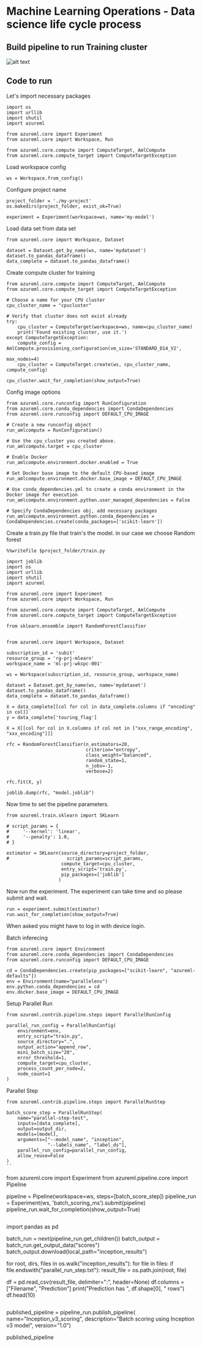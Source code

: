 # Machine Learning Operations - Data science life cycle process

## Build pipeline to run Training cluster

![alt text](https://github.com/balakreshnan/mlops/blob/master/images/mlopsflow.jpg "mlops deploy")

## Code to run

Let's import necessary packages

```
import os
import urllib
import shutil
import azureml

from azureml.core import Experiment
from azureml.core import Workspace, Run

from azureml.core.compute import ComputeTarget, AmlCompute
from azureml.core.compute_target import ComputeTargetException
```

Load workspace config 

```
ws = Workspace.from_config()
```

Configure project name

```
project_folder = './my-project'
os.makedirs(project_folder, exist_ok=True)

experiment = Experiment(workspace=ws, name='my-model')
```

Load data set from data set

```
from azureml.core import Workspace, Dataset

dataset = Dataset.get_by_name(ws, name='mydataset')
dataset.to_pandas_dataframe()
data_complete = dataset.to_pandas_dataframe()
```

Create compute cluster for training

```
from azureml.core.compute import ComputeTarget, AmlCompute
from azureml.core.compute_target import ComputeTargetException

# Choose a name for your CPU cluster
cpu_cluster_name = "cpucluster"

# Verify that cluster does not exist already
try:
    cpu_cluster = ComputeTarget(workspace=ws, name=cpu_cluster_name)
    print('Found existing cluster, use it.')
except ComputeTargetException:
    compute_config = AmlCompute.provisioning_configuration(vm_size='STANDARD_D14_V2',
                                                           max_nodes=4)
    cpu_cluster = ComputeTarget.create(ws, cpu_cluster_name, compute_config)

cpu_cluster.wait_for_completion(show_output=True)
```

Config image options

```
from azureml.core.runconfig import RunConfiguration
from azureml.core.conda_dependencies import CondaDependencies
from azureml.core.runconfig import DEFAULT_CPU_IMAGE

# Create a new runconfig object
run_amlcompute = RunConfiguration()

# Use the cpu_cluster you created above. 
run_amlcompute.target = cpu_cluster

# Enable Docker
run_amlcompute.environment.docker.enabled = True

# Set Docker base image to the default CPU-based image
run_amlcompute.environment.docker.base_image = DEFAULT_CPU_IMAGE

# Use conda_dependencies.yml to create a conda environment in the Docker image for execution
run_amlcompute.environment.python.user_managed_dependencies = False

# Specify CondaDependencies obj, add necessary packages
run_amlcompute.environment.python.conda_dependencies = CondaDependencies.create(conda_packages=['scikit-learn'])
```

Create a train.py file that train's the model. in our case we choose Random forest

```
%%writefile $project_folder/train.py

import joblib
import os
import urllib
import shutil
import azureml

from azureml.core import Experiment
from azureml.core import Workspace, Run

from azureml.core.compute import ComputeTarget, AmlCompute
from azureml.core.compute_target import ComputeTargetException

from sklearn.ensemble import RandomForestClassifier


from azureml.core import Workspace, Dataset

subscription_id = 'subit'
resource_group = 'rg-prj-mlearn'
workspace_name = 'ml-prj-wkspc-001'

ws = Workspace(subscription_id, resource_group, workspace_name)

dataset = Dataset.get_by_name(ws, name='mydataset')
dataset.to_pandas_dataframe()
data_complete = dataset.to_pandas_dataframe()

X = data_complete[[col for col in data_complete.columns if "encoding" in col]]
y = data_complete['touring_flag']

X = X[[col for col in X.columns if col not in ["xxx_range_encoding", "xxx_encoding"]]]

rfc = RandomForestClassifier(n_estimators=20,
                             criterion="entropy",
                             class_weight="balanced",
                             random_state=1,
                             n_jobs=-1,
                             verbose=2)

rfc.fit(X, y)

joblib.dump(rfc, "model.joblib")
```

Now time to set the pipeline parameters.

```
from azureml.train.sklearn import SKLearn

# script_params = {
#     '--kernel': 'linear',
#     '--penalty': 1.0,
# }

estimator = SKLearn(source_directory=project_folder, 
#                     script_params=script_params,
                    compute_target=cpu_cluster,
                    entry_script='train.py',
                    pip_packages=['joblib']
                   )
```

Now run the experiment. The experiment can take time and so please submit and wait.

```
run = experiment.submit(estimator)
run.wait_for_completion(show_output=True)
```

When asked you might have to log in with device login.

Batch inferecing

```
from azureml.core import Environment
from azureml.core.conda_dependencies import CondaDependencies
from azureml.core.runconfig import DEFAULT_CPU_IMAGE

cd = CondaDependencies.create(pip_packages=["scikit-learn", "azureml-defaults"])
env = Environment(name="parallelenv")
env.python.conda_dependencies = cd
env.docker.base_image = DEFAULT_CPU_IMAGE
```

Setup Parallel Run

```
from azureml.contrib.pipeline.steps import ParallelRunConfig

parallel_run_config = ParallelRunConfig(
    environment=env,
    entry_script="train.py",
    source_directory=".",
    output_action="append_row",
    mini_batch_size="20",
    error_threshold=1,
    compute_target=cpu_cluster,
    process_count_per_node=2,
    node_count=1
)
```

Parallel Step

```
from azureml.contrib.pipeline.steps import ParallelRunStep

batch_score_step = ParallelRunStep(
    name="parallel-step-test",
    inputs=[data_complete],
    output=output_dir,
    models=[model],
    arguments=["--model_name", "inception",
               "--labels_name", "label_ds"],
    parallel_run_config=parallel_run_config,
    allow_reuse=False
)
``

```
from azureml.core import Experiment
from azureml.pipeline.core import Pipeline

pipeline = Pipeline(workspace=ws, steps=[batch_score_step])
pipeline_run = Experiment(ws, 'batch_scoring_ms').submit(pipeline)
pipeline_run.wait_for_completion(show_output=True)
```

```
import pandas as pd

batch_run = next(pipeline_run.get_children())
batch_output = batch_run.get_output_data("scores")
batch_output.download(local_path="inception_results")

for root, dirs, files in os.walk("inception_results"):
    for file in files:
        if file.endswith("parallel_run_step.txt"):
            result_file = os.path.join(root, file)

df = pd.read_csv(result_file, delimiter=":", header=None)
df.columns = ["Filename", "Prediction"]
print("Prediction has ", df.shape[0], " rows")
df.head(10)
```

```
published_pipeline = pipeline_run.publish_pipeline(
    name="Inception_v3_scoring", description="Batch scoring using Inception v3 model", version="1.0")

published_pipeline
```

